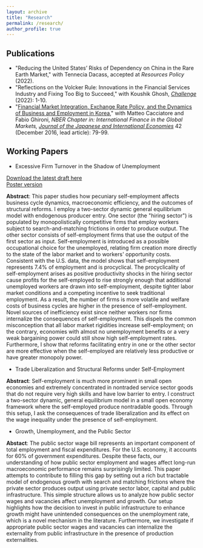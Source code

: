 ```yaml
---
layout: archive
title: "Research"
permalink: /research/
author_profile: true
---
```


## Publications

* "Reducing the United States’ Risks of Dependency on China in the Rare Earth Market," with Tennecia Dacass, accepted at *Resources Policy* (2022).
* "Reflections on the Volcker Rule: Innovations in the Financial Services Industry and Fixing Too Big to Succeed," with Koushik Ghosh, *[Challenge](https://www.tandfonline.com/doi/full/10.1080/05775132.2022.2038888)* (2022): 1-10. 
* "[Financial Market Integration, Exchange Rate Policy, and the Dynamics of Business and Employment in Korea](http://econ-ylee.github.io/files/CacciatoreGhironiLeeJJIEManuscript021516.pdf)," with Matteo Cacciatore and Fabio Ghironi, *NBER Chapter in: International Finance in the Global Markets, [Journal of the Japanese and International Economies](https://www.sciencedirect.com/science/article/pii/S0889158316300296)* 42 (December 2016, lead article): 79-99.

## Working Papers

* Excessive Firm Turnover in the Shadow of Unemployment

[Download the latest draft here](http://econ-ylee.github.io/files/ExcessiveFirmTurnoverDraft_YLee.pdf)\
[Poster version](http://econ-ylee.github.io/files/YurimLee_CWU_Poster_ASSA2021.pdf)

**Abstract**: This paper studies how pecuniary self-employment affects business cycle dynamics, macroeconomic efficiency, and the outcomes of structural reforms. I employ a two-sector dynamic general equilibrium model with endogenous producer entry. One sector (the "hiring sector") is populated by monopolistically competitive firms that employ workers subject to search-and-matching frictions in order to produce output. The other sector consists of self-employment firms that use the output of the first sector as input. Self-employment is introduced as a possible occupational choice for the unemployed, relating firm creation more directly to the state of the labor market and to workers' opportunity costs. Consistent with the U.S. data, the model shows that self-employment represents 7.4% of employment and is procyclical. The procyclicality of self-employment arises as positive productivity shocks in the hiring sector cause profits for the self-employed to rise strongly enough that additional unemployed workers are drawn into self-employment, despite tighter labor market conditions and a competing incentive to seek traditional employment. As a result, the number of firms is more volatile and welfare costs of business cycles are higher in the presence of self-employment. Novel sources of inefficiency exist since neither workers nor firms internalize the consequences of self-employment. This dispels the common misconception that all labor market rigidities increase self-employment; on the contrary, economies with almost no unemployment benefits or a very weak bargaining power could still show high self-employment rates. Furthermore, I show that reforms facilitating entry in one or the other sector are more effective when the self-employed are relatively less productive or have greater monopoly power.

* Trade Liberalization and Structural Reforms under Self-Employment

**Abstract**: Self-employment is much more prominent in small open economies and extremely concentrated in nontraded service sector goods that do not require very high skills and have low barrier to entry. I construct a two-sector dynamic, general equilibrium model in a small open economy framework where the self-employed produce nontradable goods. Through this setup, I ask the consequences of trade liberalization and its effect on the wage inequality under the presence of self-employment.

* Growth, Unemployment, and the Public Sector

**Abstact**: The public sector wage bill represents an important component of total employment and fiscal expenditures. For the U.S. economy, it accounts for 60% of government expenditures. Despite these facts, our understanding of how public sector employment and wages affect long-run macroeconomic performance remains surprisingly limited. This paper attempts to contribute to filling this gap by setting out a rich but tractable model of endogenous growth with search and matching frictions where the private sector produces output using private sector labor, capital and public infrastructure. This simple structure allows us to analyze how public sector wages and vacancies affect unemployment and growth. Our setup highlights how the decision to invest in public infrastructure to enhance growth might have unintended consequences on the unemployment rate, which is a novel mechanism in the literature. Furthermore, we investigate if appropriate public sector wages and vacancies can internalize the externality from public infrastructure in the presence of production externalities.
